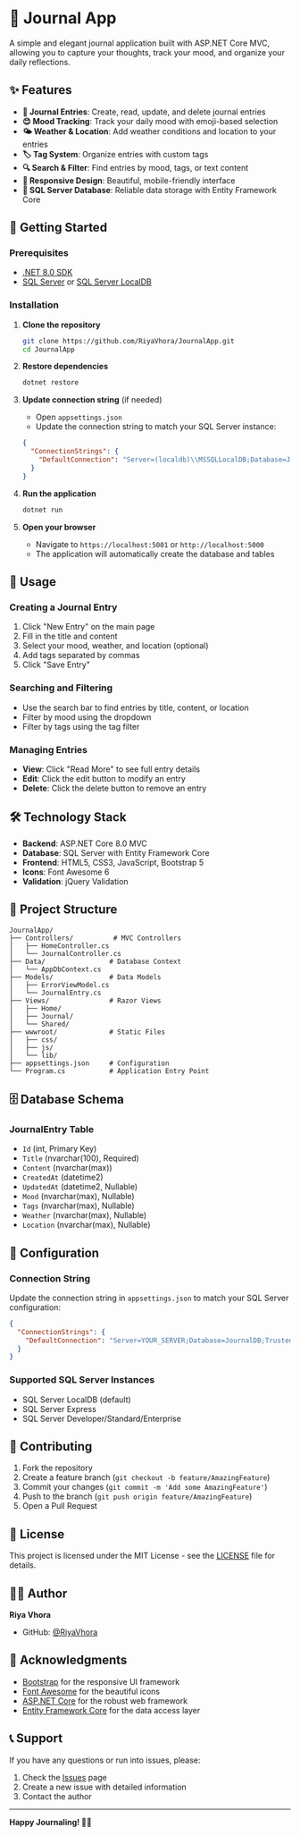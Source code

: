 # 📖 Journal App

A simple and elegant journal application built with ASP.NET Core MVC, allowing you to capture your thoughts, track your mood, and organize your daily reflections.

## ✨ Features

- **📝 Journal Entries**: Create, read, update, and delete journal entries
- **😊 Mood Tracking**: Track your daily mood with emoji-based selection
- **🌤️ Weather & Location**: Add weather conditions and location to your entries
- **🏷️ Tag System**: Organize entries with custom tags
- **🔍 Search & Filter**: Find entries by mood, tags, or text content
- **📱 Responsive Design**: Beautiful, mobile-friendly interface
- **💾 SQL Server Database**: Reliable data storage with Entity Framework Core

## 🚀 Getting Started

### Prerequisites

- [.NET 8.0 SDK](https://dotnet.microsoft.com/download/dotnet/8.0)
- [SQL Server](https://www.microsoft.com/en-us/sql-server/sql-server-downloads) or [SQL Server LocalDB](https://docs.microsoft.com/en-us/sql/database-engine/configure-windows/sql-server-express-localdb)

### Installation

1. **Clone the repository**
   ```bash
   git clone https://github.com/RiyaVhora/JournalApp.git
   cd JournalApp
   ```

2. **Restore dependencies**
   ```bash
   dotnet restore
   ```

3. **Update connection string** (if needed)
   - Open `appsettings.json`
   - Update the connection string to match your SQL Server instance:
   ```json
   {
     "ConnectionStrings": {
       "DefaultConnection": "Server=(localdb)\\MSSQLLocalDB;Database=JournalDB;Trusted_Connection=true;MultipleActiveResultSets=true"
     }
   }
   ```

4. **Run the application**
   ```bash
   dotnet run
   ```

5. **Open your browser**
   - Navigate to `https://localhost:5001` or `http://localhost:5000`
   - The application will automatically create the database and tables

## 🎯 Usage

### Creating a Journal Entry
1. Click "New Entry" on the main page
2. Fill in the title and content
3. Select your mood, weather, and location (optional)
4. Add tags separated by commas
5. Click "Save Entry"

### Searching and Filtering
- Use the search bar to find entries by title, content, or location
- Filter by mood using the dropdown
- Filter by tags using the tag filter

### Managing Entries
- **View**: Click "Read More" to see full entry details
- **Edit**: Click the edit button to modify an entry
- **Delete**: Click the delete button to remove an entry

## 🛠️ Technology Stack

- **Backend**: ASP.NET Core 8.0 MVC
- **Database**: SQL Server with Entity Framework Core
- **Frontend**: HTML5, CSS3, JavaScript, Bootstrap 5
- **Icons**: Font Awesome 6
- **Validation**: jQuery Validation

## 📁 Project Structure

```
JournalApp/
├── Controllers/          # MVC Controllers
│   ├── HomeController.cs
│   └── JournalController.cs
├── Data/                # Database Context
│   └── AppDbContext.cs
├── Models/              # Data Models
│   ├── ErrorViewModel.cs
│   └── JournalEntry.cs
├── Views/               # Razor Views
│   ├── Home/
│   ├── Journal/
│   └── Shared/
├── wwwroot/             # Static Files
│   ├── css/
│   ├── js/
│   └── lib/
├── appsettings.json     # Configuration
└── Program.cs           # Application Entry Point
```

## 🗄️ Database Schema

### JournalEntry Table
- `Id` (int, Primary Key)
- `Title` (nvarchar(100), Required)
- `Content` (nvarchar(max))
- `CreatedAt` (datetime2)
- `UpdatedAt` (datetime2, Nullable)
- `Mood` (nvarchar(max), Nullable)
- `Tags` (nvarchar(max), Nullable)
- `Weather` (nvarchar(max), Nullable)
- `Location` (nvarchar(max), Nullable)

## 🔧 Configuration

### Connection String
Update the connection string in `appsettings.json` to match your SQL Server configuration:

```json
{
  "ConnectionStrings": {
    "DefaultConnection": "Server=YOUR_SERVER;Database=JournalDB;Trusted_Connection=true;MultipleActiveResultSets=true"
  }
}
```

### Supported SQL Server Instances
- SQL Server LocalDB (default)
- SQL Server Express
- SQL Server Developer/Standard/Enterprise

## 🤝 Contributing

1. Fork the repository
2. Create a feature branch (`git checkout -b feature/AmazingFeature`)
3. Commit your changes (`git commit -m 'Add some AmazingFeature'`)
4. Push to the branch (`git push origin feature/AmazingFeature`)
5. Open a Pull Request

## 📝 License

This project is licensed under the MIT License - see the [LICENSE](LICENSE) file for details.

## 👩‍💻 Author

**Riya Vhora**
- GitHub: [@RiyaVhora](https://github.com/RiyaVhora)

## 🙏 Acknowledgments

- [Bootstrap](https://getbootstrap.com/) for the responsive UI framework
- [Font Awesome](https://fontawesome.com/) for the beautiful icons
- [ASP.NET Core](https://docs.microsoft.com/en-us/aspnet/core/) for the robust web framework
- [Entity Framework Core](https://docs.microsoft.com/en-us/ef/core/) for the data access layer

## 📞 Support

If you have any questions or run into issues, please:
1. Check the [Issues](https://github.com/RiyaVhora/JournalApp/issues) page
2. Create a new issue with detailed information
3. Contact the author

---

**Happy Journaling! 📖✨**
